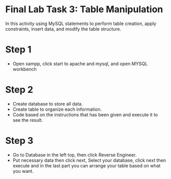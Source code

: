 # Final Lab Task 3: Table Manipulation
In this activity using MySQL statements to perform table creation, apply constraints, insert data, and modify the table structure.
# Step 1
- Open xampp, click start to apache and mysql, and open MYSQL workbench
# Step 2
- Create database to store all data.
- Create table to organize each information.
- Code based on the instructions that has been given and execute it to see the result.
# Step 3
- Go to Database in the left top, then click Reverse Engineer.
- Put necessary data then click next, Select your database, click next then execute and in the last part you can arrange your table based on what you want.




